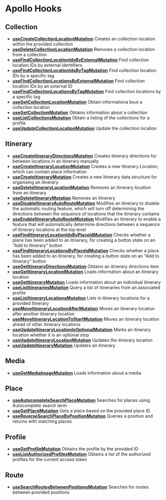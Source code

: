 # Apollo Hooks

## Collection

- **[useCreateCollectionLocationMutation](https://alpacatravel.github.io/graph-sdk/packages/react-apollo/docs/modules.html#useCreateCollectionLocationMutation)**
  Creates an collection location within the provided collection
- **[useDeleteCollectionLocationMutation](https://alpacatravel.github.io/graph-sdk/packages/react-apollo/docs/modules.html#useDeleteCollectionLocationMutation)**
  Removes a collection location from a collection
- **[useFindCollectionLocationIdsByExternalMutation](https://alpacatravel.github.io/graph-sdk/packages/react-apollo/docs/modules.html#useFindCollectionLocationIdsByExternalMutation)**
  Find collection location IDs by external identifiers
- **[useFindCollectionLocationIdsByTagMutation](https://alpacatravel.github.io/graph-sdk/packages/react-apollo/docs/modules.html#useFindCollectionLocationIdsByTagMutation)**
  Find collection location IDs by a specific tag
- **[useFindCollectionLocationsByExternalMutation](https://alpacatravel.github.io/graph-sdk/packages/react-apollo/docs/modules.html#useFindCollectionLocationsByExternalMutation)**
  Find collection location IDs by an external ID
- **[useFindCollectionLocationsByTagMutation](https://alpacatravel.github.io/graph-sdk/packages/react-apollo/docs/modules.html#useFindCollectionLocationsByTagMutation)**
  Find collection locations by a specific tag
- **[useGetCollectionLocationMutation](https://alpacatravel.github.io/graph-sdk/packages/react-apollo/docs/modules.html#useGetCollectionLocationMutation)**
  Obtain informationa bout a collection location
- **[useGetCollectionMutation](https://alpacatravel.github.io/graph-sdk/packages/react-apollo/docs/modules.html#useGetCollectionMutation)**
  Obtains information about a collection
- **[useListCollectionsMutation](https://alpacatravel.github.io/graph-sdk/packages/react-apollo/docs/modules.html#useListCollectionsMutation)**
  Obtain a listing of the collections for a profile
- **[useUpdateCollectionLocationMutation](https://alpacatravel.github.io/graph-sdk/packages/react-apollo/docs/modules.html#useUpdateCollectionLocationMutation)**
  Update the collection location

## Itinerary

- **[useCreateItineraryDirectionsMutation](https://alpacatravel.github.io/graph-sdk/packages/react-apollo/docs/modules.html#useCreateItineraryDirectionsMutation)**
  Creates itinerary directions for between locations in an itinerary manually
- **[useCreateItineraryLocationMutation](https://alpacatravel.github.io/graph-sdk/packages/react-apollo/docs/modules.html#useCreateItineraryLocationMutation)**
  Creates a new Itinerary Location, which can contain place information
- **[useCreateItineraryMutation](https://alpacatravel.github.io/graph-sdk/packages/react-apollo/docs/modules.html#useCreateItineraryMutation)**
  Creates a new Itinerary data structure for organising an itinerary
- **[useDeleteItineraryLocationMutation](https://alpacatravel.github.io/graph-sdk/packages/react-apollo/docs/modules.html#useDeleteItineraryLocationMutation)**
  Removes an itinerary location from an itinerary
- **[useDeleteItineraryMutation](https://alpacatravel.github.io/graph-sdk/packages/react-apollo/docs/modules.html#useDeleteItineraryMutation)**
  Removes an itinerary
- **[useDisableItineraryAutoRouteMutation](https://alpacatravel.github.io/graph-sdk/packages/react-apollo/docs/modules.html#useDisableItineraryAutoRouteMutation)**
  Modifies an itinerary to disable the automatic routing feature, which will turn off determining the directions between the sequence of locations that the itinerary contains
- **[useEnableItineraryAutoRouteMutation](https://alpacatravel.github.io/graph-sdk/packages/react-apollo/docs/modules.html#useEnableItineraryAutoRouteMutation)**
  Modifies an itinerary to enable a feature that will automatically determine directions between a sequence of itinerary locations at the top level
- **[useFindItineraryLocationIdsByPlaceIdMutation](https://alpacatravel.github.io/graph-sdk/packages/react-apollo/docs/modules.html#useFindItineraryLocationIdsByPlaceIdMutation)**
  Checks whether a place has been added to an itinerary, for creating a button state on an "Add to Itinerary" button
- **[useFindItineraryLocationsByPlaceIdMutation](https://alpacatravel.github.io/graph-sdk/packages/react-apollo/docs/modules.html#useFindItineraryLocationsByPlaceIdMutation)**
  Checks whether a place has been added to an itinerary, for creating a button state on an "Add to Itinerary" button
- **[useGetItineraryDirectionsMutation](https://alpacatravel.github.io/graph-sdk/packages/react-apollo/docs/modules.html#useGetItineraryDirectionsMutation)**
  Obtains an itinerary directions item
- **[useGetItineraryLocationMutation](https://alpacatravel.github.io/graph-sdk/packages/react-apollo/docs/modules.html#useGetItineraryLocationMutation)**
  Loads information about an itinerary location
- **[useGetItineraryMutation](https://alpacatravel.github.io/graph-sdk/packages/react-apollo/docs/modules.html#useGetItineraryMutation)**
  Loads information about an individual itinerary
- **[useListItinerariesMutation](https://alpacatravel.github.io/graph-sdk/packages/react-apollo/docs/modules.html#useListItinerariesMutation)**
  Query a list of itineraries from an associated profile
- **[useListItineraryLocationsMutation](https://alpacatravel.github.io/graph-sdk/packages/react-apollo/docs/modules.html#useListItineraryLocationsMutation)**
  Lists in itinerary locations for a provided Itinerary
- **[useMoveItineraryLocationAfterMutation](https://alpacatravel.github.io/graph-sdk/packages/react-apollo/docs/modules.html#useMoveItineraryLocationAfterMutation)**
  Moves an itinerary location after another itinerary location
- **[useMoveItineraryLocationToStartMutation](https://alpacatravel.github.io/graph-sdk/packages/react-apollo/docs/modules.html#useMoveItineraryLocationToStartMutation)**
  Moves an itinerary location ahead of other itinerary locations
- **[useUpdateItineraryLocationIsOptionalMutation](https://alpacatravel.github.io/graph-sdk/packages/react-apollo/docs/modules.html#useUpdateItineraryLocationIsOptionalMutation)**
  Marks an itinerary location whether it is an optional stop
- **[useUpdateItineraryLocationMutation](https://alpacatravel.github.io/graph-sdk/packages/react-apollo/docs/modules.html#useUpdateItineraryLocationMutation)**
  Updates the itinerary location
- **[useUpdateItineraryMutation](https://alpacatravel.github.io/graph-sdk/packages/react-apollo/docs/modules.html#useUpdateItineraryMutation)**
  Updates an itinerary

## Media

- **[useGetMediaImageMutation](https://alpacatravel.github.io/graph-sdk/packages/react-apollo/docs/modules.html#useGetMediaImageMutation)**
  Loads information about a media

## Place

- **[useAutocompleteSearchPlaceMutation](https://alpacatravel.github.io/graph-sdk/packages/react-apollo/docs/modules.html#useAutocompleteSearchPlaceMutation)**
  Searches for places using Autocomplete search term
- **[useGetPlaceMutation](https://alpacatravel.github.io/graph-sdk/packages/react-apollo/docs/modules.html#useGetPlaceMutation)**
  Gets a place based on the provided place ID
- **[useReverseSearchPlaceByPositionMutation](https://alpacatravel.github.io/graph-sdk/packages/react-apollo/docs/modules.html#useReverseSearchPlaceByPositionMutation)**
  Queries a position and returns with matching places

## Profile

- **[useGetProfileMutation](https://alpacatravel.github.io/graph-sdk/packages/react-apollo/docs/modules.html#useGetProfileMutation)**
  Obtains the profile by the provided ID
- **[useListAuthorizedProfilesMutation](https://alpacatravel.github.io/graph-sdk/packages/react-apollo/docs/modules.html#useListAuthorizedProfilesMutation)**
  Obtains a list of the authorized profiles for the current access token

## Route

- **[useSearchRoutesBetweenPositionsMutation](https://alpacatravel.github.io/graph-sdk/packages/react-apollo/docs/modules.html#useSearchRoutesBetweenPositionsMutation)**
  Searches for routes between provided positions

